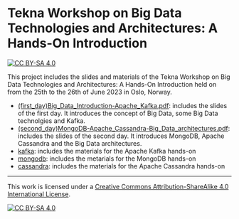 # Tekna Workshop on Big Data Technologies and Architectures: A Hands-On Introduction

[![CC BY-SA 4.0][cc-by-sa-shield]][cc-by-sa]

This project includes the slides and materials of the Tekna Workshop on Big Data Technologies and Architectures: A Hands-On Introduction held on from the 25th to the 26th of June 2023 in Oslo, Norway.

- [(first_day)Big_Data_Introduction-Apache_Kafka.pdf]((first_day)Big_Data_Introduction-Apache_Kafka.pdf): includes the slides of the first day. It introduces the concept of Big Data, some Big Data technolgies and Kafka.
- [(second_day)MongoDB-Apache_Cassandra-Big_Data_architectures.pdf]((first_day)Big_Data_Introduction-Apache_Kafka.pdf): includes the slides of the second day. It introduces MongoDB, Apache Cassandra and the Big Data architectures.
- [kafka](kafka): includes the materials for the Apache Kafka hands-on
- [mongodb](mongodb): includes the metarials for the MongoDB hands-on
- [cassandra](cassandra): includes the materials for the Apache Cassandra hands-on


---
This work is licensed under a
[Creative Commons Attribution-ShareAlike 4.0 International License][cc-by-sa].

[![CC BY-SA 4.0][cc-by-sa-image]][cc-by-sa]

[cc-by-sa]: http://creativecommons.org/licenses/by-sa/4.0/
[cc-by-sa-image]: https://licensebuttons.net/l/by-sa/4.0/88x31.png
[cc-by-sa-shield]: https://img.shields.io/badge/License-CC%20BY--SA%204.0-lightgrey.svg